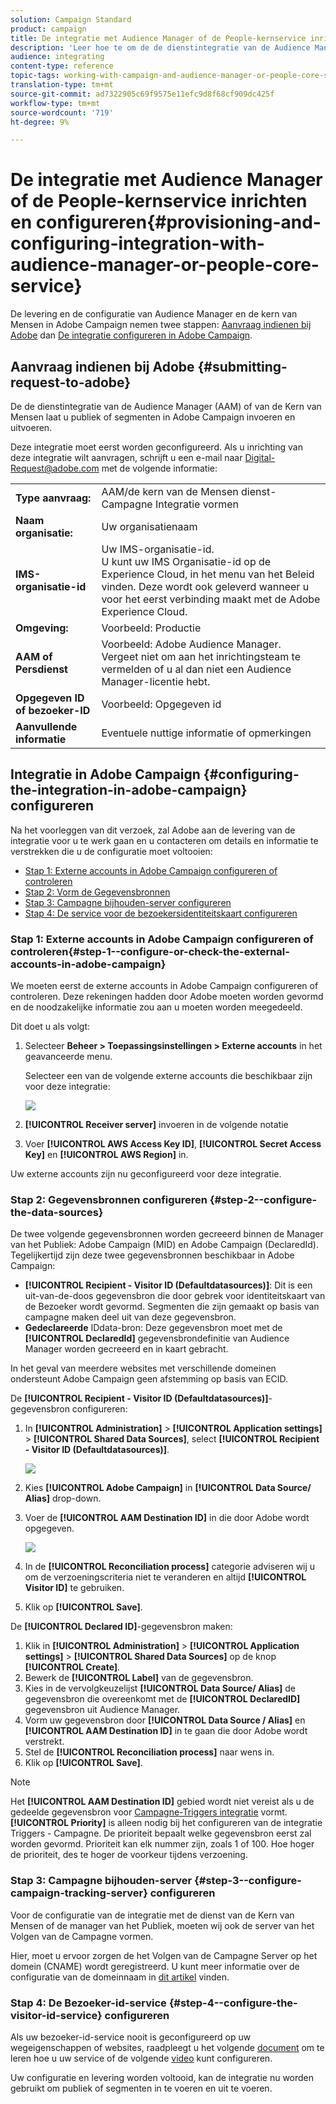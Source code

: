 ```yaml
---
solution: Campaign Standard
product: campaign
title: De integratie met Audience Manager of de People-kernservice inrichten en configureren
description: 'Leer hoe te om de de dienstintegratie van de Audience Manager/van de Kern van Mensen te vormen beginnen publiek of segmenten met de verschillende oplossingen van Adobe Experience Cloud te delen. '
audience: integrating
content-type: reference
topic-tags: working-with-campaign-and-audience-manager-or-people-core-service
translation-type: tm+mt
source-git-commit: ad7322905c69f9575e11efc9d8f68cf909dc425f
workflow-type: tm+mt
source-wordcount: '719'
ht-degree: 9%

---
```



# De integratie met Audience Manager of de People-kernservice inrichten en configureren{#provisioning-and-configuring-integration-with-audience-manager-or-people-core-service}

De levering en de configuratie van Audience Manager en de kern van Mensen in Adobe Campaign nemen twee stappen: [Aanvraag indienen bij Adobe](#submitting-request-to-adobe) dan [De integratie configureren in Adobe Campaign](#configuring-the-integration-in-adobe-campaign).

## Aanvraag indienen bij Adobe {#submitting-request-to-adobe}

De de dienstintegratie van de Audience Manager (AAM) of van de Kern van Mensen laat u publiek of segmenten in Adobe Campaign invoeren en uitvoeren.

Deze integratie moet eerst worden geconfigureerd. Als u inrichting van deze integratie wilt aanvragen, schrijft u een e-mail naar [Digital-Request@adobe.com](mailto:Digital-Request@adobe.com) met de volgende informatie:

<table> 
 <tbody> 
  <tr> 
   <td> <strong>Type aanvraag:</strong><br /> </td> 
   <td> AAM/de kern van de Mensen dienst-Campagne Integratie vormen </td> 
  </tr> 
  <tr> 
   <td> <strong>Naam organisatie:</strong><br /> </td> 
   <td> Uw organisatienaam </td> 
  </tr> 
  <tr> 
   <td> <strong>IMS-organisatie-id</strong><br /> </td> 
   <td> Uw IMS-organisatie-id. <br> U kunt uw IMS Organisatie-id op de Experience Cloud, in het menu van het Beleid vinden. Deze wordt ook geleverd wanneer u voor het eerst verbinding maakt met de Adobe Experience Cloud. </td> 
  </tr> 
  <tr> 
   <td> <strong>Omgeving:</strong><br /> </td> 
   <td> Voorbeeld: Productie </td> 
  </tr> 
  <tr> 
   <td> <strong>AAM of Persdienst</strong><br /> </td> 
   <td> Voorbeeld: Adobe Audience Manager. Vergeet niet om aan het inrichtingsteam te vermelden of u al dan niet een Audience Manager-licentie hebt.</td> 
  </tr> 
  <tr> 
   <td> <strong>Opgegeven ID of bezoeker-ID</strong><br /> </td> 
   <td> Voorbeeld: Opgegeven id </td> 
  </tr> 
  <tr> 
   <td> <strong>Aanvullende informatie</strong><br /> </td> 
   <td> Eventuele nuttige informatie of opmerkingen </td> 
  </tr> 
 </tbody> 
</table>

## Integratie in Adobe Campaign {#configuring-the-integration-in-adobe-campaign} configureren

Na het voorleggen van dit verzoek, zal Adobe aan de levering van de integratie voor u te werk gaan en u contacteren om details en informatie te verstrekken die u de configuratie moet voltooien:

* [Stap 1: Externe accounts in Adobe Campaign configureren of controleren](#step-1--configure-or-check-the-external-accounts-in-adobe-campaign)
* [Stap 2: Vorm de Gegevensbronnen](#step-2--configure-the-data-sources)
* [Stap 3: Campagne bijhouden-server configureren](#step-3--configure-campaign-tracking-server)
* [Stap 4: De service voor de bezoekersidentiteitskaart configureren](#step-4--configure-the-visitor-id-service)

### Stap 1: Externe accounts in Adobe Campaign configureren of controleren{#step-1--configure-or-check-the-external-accounts-in-adobe-campaign}

We moeten eerst de externe accounts in Adobe Campaign configureren of controleren. Deze rekeningen hadden door Adobe moeten worden gevormd en de noodzakelijke informatie zou aan u moeten worden meegedeeld.

Dit doet u als volgt:

1. Selecteer **Beheer > Toepassingsinstellingen > Externe accounts** in het geavanceerde menu.

   Selecteer een van de volgende externe accounts die beschikbaar zijn voor deze integratie:

   ![](assets/integration_aam_1.png)

1. **[!UICONTROL Receiver server]** invoeren in de volgende notatie
1. Voer **[!UICONTROL AWS Access Key ID]**, **[!UICONTROL Secret Access Key]** en **[!UICONTROL AWS Region]** in.

Uw externe accounts zijn nu geconfigureerd voor deze integratie.

### Stap 2: Gegevensbronnen configureren {#step-2--configure-the-data-sources}

De twee volgende gegevensbronnen worden gecreeerd binnen de Manager van het Publiek: Adobe Campaign (MID) en Adobe Campaign (DeclaredId). Tegelijkertijd zijn deze twee gegevensbronnen beschikbaar in Adobe Campaign:

* **[!UICONTROL Recipient - Visitor ID (Defaultdatasources)]**: Dit is een uit-van-de-doos gegevensbron die door gebrek voor identiteitskaart van de Bezoeker wordt gevormd. Segmenten die zijn gemaakt op basis van campagne maken deel uit van deze gegevensbron.
* **Gedeclareerde** IDdata-bron: Deze gegevensbron moet met de  **[!UICONTROL DeclaredId]** gegevensbrondefinitie van Audience Manager worden gecreeerd en in kaart gebracht.

In het geval van meerdere websites met verschillende domeinen ondersteunt Adobe Campaign geen afstemming op basis van ECID.

De **[!UICONTROL Recipient - Visitor ID (Defaultdatasources)]**-gegevensbron configureren:

1. In **[!UICONTROL Administration]** > **[!UICONTROL Application settings]** > **[!UICONTROL Shared Data Sources]**, select **[!UICONTROL Recipient - Visitor ID (Defaultdatasources)]**.

   ![](assets/integration_aam_2.png)

1. Kies **[!UICONTROL Adobe Campaign]** in **[!UICONTROL Data Source/ Alias]** drop-down.
1. Voer de **[!UICONTROL AAM Destination ID]** in die door Adobe wordt opgegeven.

   ![](assets/integration_aam_3.png)

1. In de **[!UICONTROL Reconciliation process]** categorie adviseren wij u om de verzoeningscriteria niet te veranderen en altijd **[!UICONTROL Visitor ID]** te gebruiken.
1. Klik op **[!UICONTROL Save]**.

De **[!UICONTROL Declared ID]**-gegevensbron maken:

1. Klik in **[!UICONTROL Administration]** > **[!UICONTROL Application settings]** > **[!UICONTROL Shared Data Sources]** op de knop **[!UICONTROL Create]**.
1. Bewerk de **[!UICONTROL Label]** van de gegevensbron.
1. Kies in de vervolgkeuzelijst **[!UICONTROL Data Source/ Alias]** de gegevensbron die overeenkomt met de **[!UICONTROL DeclaredID]** gegevensbron uit Audience Manager.
1. Vorm uw gegevensbron door **[!UICONTROL Data Source / Alias]** en **[!UICONTROL AAM Destination ID]** in te gaan die door Adobe wordt verstrekt.
1. Stel de **[!UICONTROL Reconciliation process]** naar wens in.
1. Klik op **[!UICONTROL Save]**.

>[!NOTE]
>
>Het **[!UICONTROL AAM Destination ID]** gebied wordt niet vereist als u de gedeelde gegevensbron voor [Campagne-Triggers integratie](../../integrating/using/configuring-triggers-in-experience-cloud.md) vormt. **[!UICONTROL Priority]** is alleen nodig bij het configureren van de integratie Triggers - Campagne. De prioriteit bepaalt welke gegevensbron eerst zal worden gevormd. Prioriteit kan elk nummer zijn, zoals 1 of 100. Hoe hoger de prioriteit, des te hoger de voorkeur tijdens verzoening.

### Stap 3: Campagne bijhouden-server {#step-3--configure-campaign-tracking-server} configureren

Voor de configuratie van de integratie met de dienst van de Kern van Mensen of de manager van het Publiek, moeten wij ook de server van het Volgen van de Campagne vormen.

Hier, moet u ervoor zorgen de het Volgen van de Campagne Server op het domein (CNAME) wordt geregistreerd. U kunt meer informatie over de configuratie van de domeinnaam in [dit artikel](https://helpx.adobe.com/nl/campaign/kb/domain-name-delegation.html) vinden.

### Stap 4: De Bezoeker-id-service {#step-4--configure-the-visitor-id-service} configureren

Als uw bezoeker-id-service nooit is geconfigureerd op uw wegeigenschappen of websites, raadpleegt u het volgende [document](https://docs.adobe.com/content/help/en/id-service/using/implementation/setup-aam-analytics.html) om te leren hoe u uw service of de volgende [video](https://helpx.adobe.com/marketing-cloud/how-to/email-marketing.html#step-two) kunt configureren.

Uw configuratie en levering worden voltooid, kan de integratie nu worden gebruikt om publiek of segmenten in te voeren en uit te voeren.
